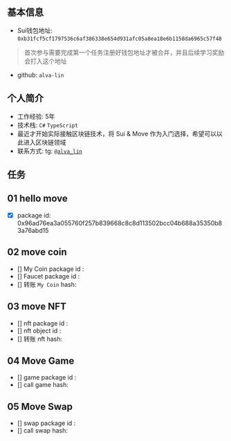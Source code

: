 ## 基本信息
- Sui钱包地址: `0xb31fcf5cf1797536c6af386338e654d931afc05a8ea18e6b1158da6965c57f48`
> 首次参与需要完成第一个任务注册好钱包地址才被合并，并且后续学习奖励会打入这个地址
- github: `alva-lin`

## 个人简介
- 工作经验: 5年
- 技术栈: `C#` `TypeScript`
- 最近才开始实际接触区块链技术，将 Sui & Move 作为入门选择，希望可以以此进入区块链领域
- 联系方式: tg: [`@alva_lin`](https://t.me/alva_lin)

## 任务

##   01 hello move
- [x] package id: 0x96ad76ea3a055760f257b839668c8c8d113502bcc04b688a35350b83a76abd15

##   02 move coin
- [] My Coin package id :
- [] Faucet package id :
- [] 转账 `My Coin` hash:

##   03 move NFT
- [] nft package id :
- [] nft object id :
- [] 转账 nft  hash:

##   04 Move Game
- [] game package id :
- [] call game hash:

##   05 Move Swap
- [] swap package id :
- [] call swap hash:
